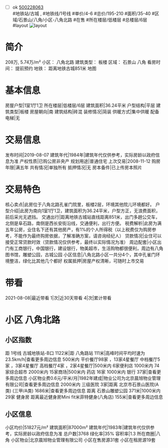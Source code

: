 - [ ] ok [500228063](https://bj.5i5j.com/ershoufang/500228063.html)  
 #地铁站/古城 ,  #地铁线/1号线
#单价/4-6 #总价/195-210 #面积/35-40   #区域/石景山/八角/小区-八角北路 #在售 #所在楼层/低楼层 #总楼层/6层 #layout 
![layout](http://image2.5i5j.com//group1/M00/95/22/CgqJMl1GWo2Af5F9AAF4n_vrhZI203.jpg_P5.jpg) 
# 简介 
 208万,  5.74万/m² 
小区： 八角北路
建筑类型： 板楼
区域： 石景山 八角
看房时间： 提前预约
地铁： 距离地铁古城851米 地图
# 基本信息 
 房屋户型|1室1厅1卫
所在楼层|低楼层/6层
建筑面积|36.24平米
户型结构|平层
建筑类型|板楼
房屋朝向|南
建筑结构|砖混
装修情况|简装
供暖方式|集中供暖
配备电梯|无
# 交易信息 
 发布时间|2019-08-07
建筑年代|1984年|建筑年代仅供参考，实际房龄以政府信息为准
产权性质|已购公房非央产
规划用途|普通住宅
上次交易|2008-11-12
购房年限|满五年
共有情况|单独所有
抵押情况|无
房本备件|已上传房本照片
# 交易特色 
 核心卖点|此房位于八角北路孔雀门院里，板楼2层，环境其他院儿环境都好。
户型介绍|此房为南向1室1厅1卫，建筑面积为36.24平米，户型方正，无浪费面积，前后采光无遮挡。
交通出行|距离地铁古城站直线距离851米，出门多趟公交车，北侧是阜石路，南侧是西长安街沿线，交通便利，出行方便。
税费解析|此房为满五年公房，业住名下还有其他房产，有1%的个人所得税（以上税费仅为购房参考，不能作为最终购房依据，了解准确方案，请咨询经纪人）
贷款情况|业住可以接受正常贷款时效（贷款情况仅供参考，最终以实际情况为准）
周边配套|小区出门有工商银行，中国银行，建设银行，物美超市，生活购物都很便利，周边有八角图书馆，雕塑公园，古城公园
小区信息|八角北路小区一共分4个，其中孔雀门环境整洁，绿化比其他几个都好
权属抵押|房屋产权清晰，可随时上市交易
# 带看 
 2021-08-08|最近带看	 1|次|近30天带看	 4|次|累计带看
# 小区 八角北路
## 小区指数 
 距 1号线 古城地铁站-B口 1122米|距 八角路站 111米|高峰时间平均时速为23.5km/h|查看更多周边信息
500米内 平价餐厅98家 ，13家4星餐厅
中档餐厅5家 ，3家4星餐厅
高档餐厅4家 ，2家4星餐厅|500米内 6家便利店
1000米内 74家综合超市
2000米内 15家商场|500米内 药店 16家
1000米内 银行 37家|查看更多周边信息
小区物业费0.6元/平米/月|1982年建成|物业公司为北京晨旭物业管理有限公司|查看更多周边信息
2000米内 三级医院 3家|距离 北京市石景山医院(A类) (三甲/A类) 1686米|查看更多周边信息
距离 石景山雕塑公园 371米|1000米内 29家 健身房
距离最近健身房Mini fit米菲特健身(八角店) 155米|查看更多周边信息
## 小区信息 
 小区均价|51827元/m²
建筑面积|87000m²
建筑年代|1983年|建筑年代仅供参考，实际房龄以政府信息为准
总户数|3768
绿化率|35%
容积率|1.3
所在商圈|八角
小区物业|北京晨旭物业管理有限公司
小区在售房源31套
小区在租房源19套
